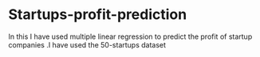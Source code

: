 # Startups-profit-prediction
In this I have used multiple linear regression to predict the profit of startup companies .I have used the 50-startups dataset
